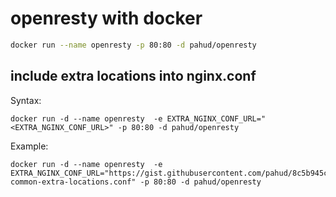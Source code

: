 # openresty with docker

```sh
docker run --name openresty -p 80:80 -d pahud/openresty
```

include extra locations into nginx.conf
--
Syntax:
```
docker run -d --name openresty  -e EXTRA_NGINX_CONF_URL="<EXTRA_NGINX_CONF_URL>" -p 80:80 -d pahud/openresty
```
Example:
```
docker run -d --name openresty  -e EXTRA_NGINX_CONF_URL="https://gist.githubusercontent.com/pahud/8c5b945cf86f3d4fcb60/raw/a283b9b9ba23f21a43f7284f78f894fed94dff7b/openresty-common-extra-locations.conf" -p 80:80 -d pahud/openresty
```
